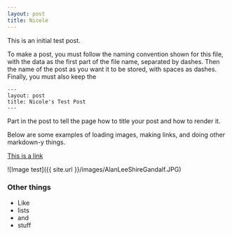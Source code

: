 ```yaml
---
layout: post
title: Nicole
---
```


This is an initial test post. 

To make a post, you must follow the naming convention shown for this file,
with the data as the first part of the file name, separated by dashes. Then
the name of the post as you want it to be stored, with spaces as dashes.
Finally, you must also keep the 

```
---
layout: post
title: Nicole's Test Post
---
```

Part in the post to tell the page how to title your post and how to render it.

Below are some examples of loading images, making links, and doing other
markdown-y things.


[This is a link](http://thisismetis.com)

![Image test]({{ site.url }}/images/AlanLeeShireGandalf.JPG)

### Other things
* Like
* lists
* and 
* stuff
